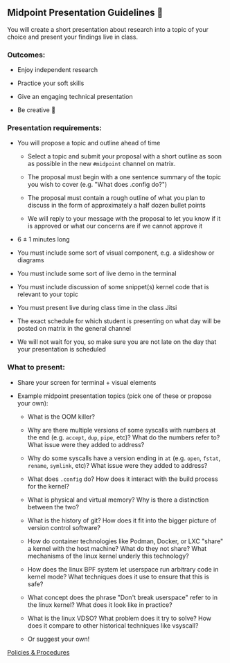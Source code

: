 ## Midpoint Presentation Guidelines 🔬

You will create a short presentation about research into a topic of your choice and present your findings live in class.

### Outcomes:

- Enjoy independent research

- Practice your soft skills

- Give an engaging technical presentation

- Be creative 🙂

### Presentation requirements:

- You will propose a topic and outline ahead of time

    - Select a topic and submit your proposal with a short outline as soon as possible in the new `#midpoint` channel on matrix.

    - The proposal must begin with a one sentence summary of the topic you wish to cover (e.g. "What does .config do?")

    - The proposal must contain a rough outline of what you plan to discuss in the form of approximately a half dozen bullet points

    - We will reply to your message with the proposal to let you know if it is approved or what our concerns are if we cannot approve it
    
- 6 ± 1 minutes long

- You must include some sort of visual component, e.g. a slideshow or diagrams

- You must include some sort of live demo in the terminal

- You must include discussion of some snippet(s) kernel code that is relevant to your topic

- You must present live during class time in the class Jitsi

- The exact schedule for which student is presenting on what day will be posted on matrix in the general channel

- We will not wait for you, so make sure you are not late on the day that your presentation is scheduled

### What to present:

- Share your screen for terminal + visual elements

- Example midpoint presentation topics (pick one of these or propose your own):

    - What is the OOM killer?

    - Why are there multiple versions of some syscalls with numbers at the end (e.g. `accept`, `dup`, `pipe`, etc)? What do the numbers refer to? What issue were they added to address?

    - Why do some syscalls have a version ending in `at` (e.g. `open`, `fstat`, `rename`, `symlink`, etc)? What issue were they added to address?

    - What does `.config` do? How does it interact with the build process for the kernel?

    - What is physical and virtual memory? Why is there a distinction between the two?

    - What is the history of git? How does it fit into the bigger picture of version control software?

    - How do container technologies like Podman, Docker, or LXC "share" a kernel with the host machine? What do they not share? What mechanisms of the linux kernel underly this technology?

    - How does the linux BPF system let userspace run arbitrary code in kernel mode? What techniques does it use to ensure that this is safe?

    - What concept does the phrase "Don't break userspace" refer to in the linux kernel? What does it look like in practice?

    - What is the linux VDSO? What problem does it try to solve? How does it compare to other historical techniques like vsyscall?

    - Or suggest your own!

[Policies & Procedures](/procedures.md)
